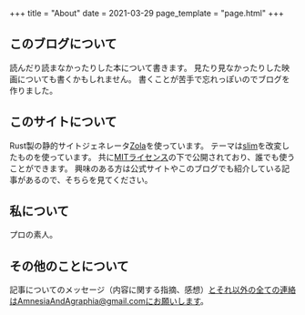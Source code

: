 +++
title = "About"
date = 2021-03-29
page_template = "page.html"
+++

## このブログについて

読んだり読まなかったりした本について書きます。
見たり見なかったりした映画についても書くかもしれません。
書くことが苦手で忘れっぽいのでブログを作りました。

## このサイトについて

Rust製の静的サイトジェネレータ[Zola](https://www.getzola.org/)を使っています。
テーマは[slim](https://github.com/jameshclrk/zola-slim)を改変したものを使っています。
共に[MITライセンス](https://opensource.org/licenses/mit-license.php)の下で公開されており、誰でも使うことができます。
興味のある方は公式サイトやこのブログでも紹介している記事があるので、そちらを見てください。

## 私について

プロの素人。

## その他のことについて

記事についてのメッセージ（内容に関する指摘、感想）とそれ以外の全ての連絡はAmnesiaAndAgraphia@gmail.comにお願いします。
<!-- メニューのメールアイコンをクリックするとメーラーが開きます。 -->



